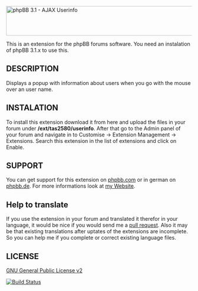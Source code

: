 <img src="https://tas2580.net/downloads/image-13.png" width="600" height="80" alt="phpBB 3.1 - AJAX Userinfo" />

This is an extension for the phpBB forums software. You need an instalation of phpBB 3.1.x to use this.

DESCRIPTION
-------
Displays a popup with information about users when you go with the mouse over an user name.

INSTALATION
----------
To install this extension download it from here and upload the files in your forum under <b>/ext/tas2580/userinfo</b>.
After that go to the Admin panel of your forum and navigate in to Customise -> Extension Management -> Extensions. Search
this extension in the list of extensions and click on Enable.

SUPPORT
-------
You can get support for this extension on <a href="https://www.phpbb.com/community/viewtopic.php?f=456&t=2281326">phpbb.com</a>
or in german on <a href="https://www.phpbb.de/community/viewtopic.php?f=149&t=232974">phpbb.de</a>. For more informations look at
<a href="https://tas2580.net/downloads/download-13.html">my Website</a>.

Help to translate
-----------------
If you use the extension in your forum and translated it therefor in your language, it would be nice if you would send me a <a href="https://help.github.com/articles/using-pull-requests/">pull request</a>. Also it may be that existing translations after uptates of the extensions are incomplete. So you can help me if you complete or correct existing language files.

LICENSE
-------
<a href="http://opensource.org/licenses/gpl-2.0.php">GNU General Public License v2</a>

[![Build Status](https://travis-ci.org/tas2580/userinfo.svg?branch=master)](https://travis-ci.org/tas2580/userinfo)
